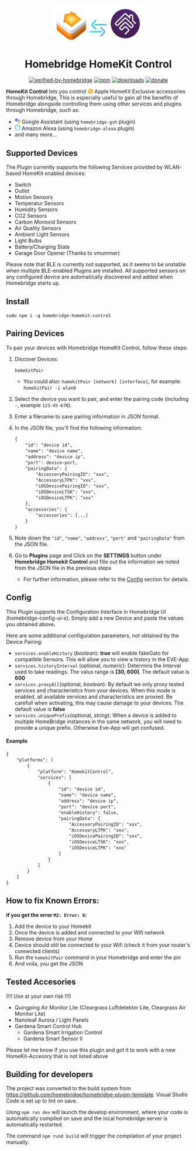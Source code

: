 <div align="center">

<a href="https://github.com/minamoanes/homebridge-homekit-control">
    <img src="https://github.com/minamoanes/homebridge-homekit-control/blob/master/homebridge-homekit-control.png" width="250" />
</a>

# Homebridge HomeKit Control

[![verified-by-homebridge](https://badgen.net/badge/homebridge/verified/purple)](https://github.com/homebridge/homebridge/wiki/Verified-Plugins)
[![npm](https://badgen.net/npm/v/homebridge-homekit-control)](https://www.npmjs.com/package/homebridge-homekit-control)
[![downloads](https://badgen.net/npm/dt/homebridge-homekit-control)](https://www.npmjs.com/package/homebridge-homekit-control)
[![donate](https://badgen.net/badge/PayPal/donate/003087?icon=https://simpleicons.now.sh/paypal/fff)](https://paypal.me/MinaMoanes)

</div>

**HomeKit Control** lets you control <img src="https://github.com/minamoanes/homebridge-homekit-control/blob/master/icons/homekit-icon.svg" width="15" /> Apple HomeKit Exclusive accessories through Homebridge, This is especially useful to gain all the benefits of Homebridge alongside controlling them using other services and plugins through Homebridge, such as:

- <img src="https://github.com/minamoanes/homebridge-homekit-control/blob/master/icons/google-assistant-icon.svg" width="15" /> Google Assistant (using `homebridge-gsh` plugin)
- <img src="https://github.com/minamoanes/homebridge-homekit-control/blob/master/icons/alexa-icon.svg" width="15" /> Amazon Alexa (using `homebridge-alexa` plugin)
- and many more...

## Supported Devices

The Plugin currently supports the following Services provided by WLAN-based HomeKit enabled devices:

- Switch
- Outlet
- Motion Sensors
- Temperatur Sensors
- Humidity Sensors
- CO2 Sensors
- Carbon Monoxid Sensors
- Air Quality Sensors
- Ambient Light Sensors
- Light Bulbs
- Battery/Charging State
- Garage Door Opener (Thanks to vmummer)

Please note that BLE is currently not supported, as it seems to be unstable when multiple BLE-enabled Plugins are installed. All supported sensors on any configured device are automatically discovered and added when Homebridge starts up.

## Install

```
sudo npm i -g homebridge-homekit-control
```

## Pairing Devices

To pair your devices with Homebridge HomeKit Control, follow these steps:

1.  Discover Devices:
    ```
    homekitPair
    ```
    - You could also: `homekitPair [network] [interface]`, for example: `homekitPair -i wlan0`
2.  Select the device you want to pair, and enter the pairing code (including `-`, example `123-45-678`).
3.  Enter a filename to save pairing information in JSON format.
4.  In the JSON file, you'll find the following information:

    ```
    {
        "id": "device id",
        "name": "device name",
        "address": "device ip",
        "port": device-port,
        "pairingData": {
            "AccessoryPairingID": "xxx",
            "AccessoryLTPK": "xxx",
            "iOSDevicePairingID": "xxx",
            "iOSDeviceLTSK": "xxx",
            "iOSDeviceLTPK": "xxx"
        },
        "accessories": {
            "accessories": [...]
        }
    }
    ```

5.  Note down the `"id"`, `"name"`, `"address"`, `"port"` and `"pairingData"` from the JSON file.
6.  Go to **Plugins** page and Click on the **SETTINGS** button under **Homebridge Homekit Control** and fille out the information we noted from the JSON file in the previous steps
    - For further information, please refer to the [Config](#config) section for details.

## Config

This Plugin supports the Configuration Interface in Homebridge UI (homebridge-config-ui-x). Simply add a new Device and paste the values you obtained above.

Here are some additional configuration parameters, not obtained by the Device Pairing:

- `services.enableHistory` (_boolean_): **true** will enable fakeGato for compatible Sensors. This will allow you to view a history in the EVE-App
- `services.historyInterval` (optional, _numeric_): Determins the Interval used to take readings. The valus range is **[30, 600]**. The default value is **600**
- `services.proxyAll`(optional, _boolean_): By default we only proxy tested services and characteristics from your devices. When this mode is enabled, all available services and characteristics are proxied. Be carefull when activating, this may cause damage to your devices. The default value is **false**
- `services.uniquePrefix`(optional, _string_): When a device is added to multiple HomeBridge instances in the same network, you will need to provide a unique prefix. Otherwise Eve-App will get confused.

#### Example

```
{
    "platforms": [
        {
            "platform": "HomekitControl",
            "services": [
                {
                    "id": "device id",
                    "name": "device name",
                    "address": "device ip",
                    "port": "device port",
                    "enableHistory": false,
                    "pairingData": {
                        "AccessoryPairingID": "xxx",
                        "AccessoryLTPK": "xxx",
                        "iOSDevicePairingID": "xxx",
                        "iOSDeviceLTSK": "xxx",
                        "iOSDeviceLTPK": "xxx"
                    }
                }
            ]
        }
    ]
}
```

## How to fix Known Errors:

**if you get the error `M2: Error: 6`:**

1. Add the device to your Homekit
2. Once the device is added and connected to your Wifi network
3. Remove device from your Home
4. Device should still be connected to your Wifi (check it from your router's connected clients)
5. Run the `homekitPair` command in your Homebridge and enter the pin
6. And voila, you get the JSON

## Tested Accesories

(!!! Use at your own risk !!!)

- Quingping Air Monitor Lite (Cleargrass Luftdetektor Lite, Cleargrass Air Monitor Lite)
- Nanoleaf Aurora / Light Panels
- Gardena Smart Control Hub
  - Gardena Smart Irrigation Control
  - Gardena Smart Sensor II

Please let me know if you use this plugin and got it to work with a new HomeKit-Accesory that is not listed above

## Building for developers

The project was converted to the build system from https://github.com/homebridge/homebridge-plugin-template. Visual Studio Code is set up to lint on save.

Using `npm run dev` will launch the develop environment, where your code is automatically compiled on save and the local homebridge server is automatically restarted.

The command `npm rund build` will trigger the compilation of your project manually.
